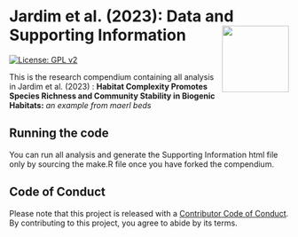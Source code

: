 
<!-- README.md is generated from README.Rmd. Please edit that file -->

# Jardim et al. (2023): Data and Supporting Information <img src="man/figures/package-sticker.png" align="right" style="float:right; height:120px;"/>

<!-- badges: start -->

[![License: GPL
v2](https://img.shields.io/badge/License-GPL%20v2-blue.svg)](https://www.gnu.org/licenses/old-licenses/gpl-2.0.en.html)

<!-- [![DOI](https://zenodo.org/badge/642039635.svg)](https://zenodo.org/badge/latestdoi/642039635) --!>

<!-- badges: end -->

This is the research compendium containing all analysis in Jardim et
al. (2023) : **Habitat Complexity Promotes Species Richness and
Community Stability in Biogenic Habitats:** *an example from maerl beds*

## Running the code

You can run all analysis and generate the Supporting Information html
file only by sourcing the make.R file once you have forked the
compendium.

## Code of Conduct

Please note that this project is released with a [Contributor Code of
Conduct](https://contributor-covenant.org/version/2/0/CODE_OF_CONDUCT.html).
By contributing to this project, you agree to abide by its terms.
